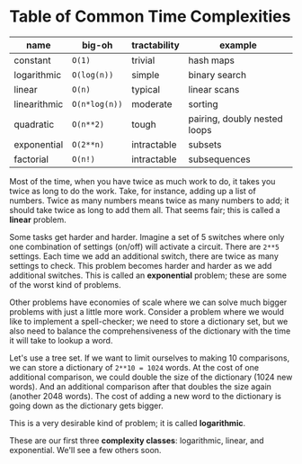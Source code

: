 # Table of Common Time Complexities

| name         | big-oh         | tractability  | example |
| ------------ | -------------- | ------------- | ------------- |
| constant     | `O(1)`         | trivial       | hash maps |
| logarithmic  | `O(log(n))`    | simple        | binary search |
| linear       | `O(n)`         | typical       | linear scans |
| linearithmic | `O(n*log(n))`  | moderate      | sorting |
| quadratic    | `O(n**2)`      | tough         | pairing, doubly nested loops |
| exponential  | `O(2**n)`      | intractable   | subsets |
| factorial    | `O(n!)`        | intractable   | subsequences |

Most of the time, when you have twice as much work to do, it takes you
twice as long to do the work. Take, for instance, adding up a list of
numbers. Twice as many numbers means twice as many numbers to add; it
should take twice as long to add them all. That seems fair; this is
called a **linear** problem.

Some tasks get harder and harder. Imagine a set of 5 switches where
only one combination of settings (on/off) will activate a
circuit. There are `2**5` settings. Each time we add an additional
switch, there are twice as many settings to check. This problem
becomes harder and harder as we add additional switches. This is
called an **exponential** problem; these are some of the worst kind of
problems.

Other problems have economies of scale where we can solve much bigger
problems with just a little more work. Consider a problem where we
would like to implement a spell-checker; we need to store a dictionary
set, but we also need to balance the comprehensiveness of the
dictionary with the time it will take to lookup a word.

Let's use a tree set. If we want to limit ourselves to making 10
comparisons, we can store a dictionary of `2**10 = 1024` words. At the
cost of one additional comparison, we could double the size of the
dictionary (1024 new words). And an additional comparison after that
doubles the size again (another 2048 words). The cost of adding a new
word to the dictionary is going down as the dictionary gets bigger.

This is a very desirable kind of problem; it is called
**logarithmic**.

These are our first three **complexity classes**: logarithmic, linear,
and exponential. We'll see a few others soon.
